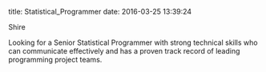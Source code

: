 title: Statistical_Programmer
date: 2016-03-25 13:39:24

Shire
 
 
 Looking for a Senior Statistical Programmer with strong technical skills who can communicate effectively and has a proven track record of leading programming project teams.